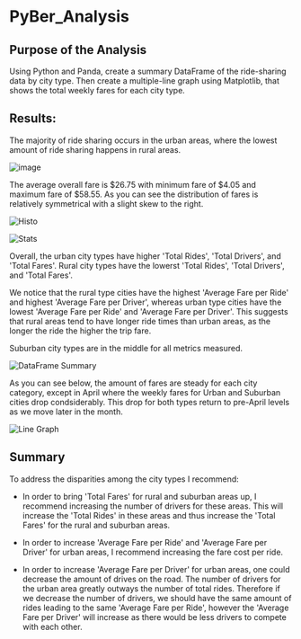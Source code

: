# PyBer_Analysis

## Purpose of the Analysis
Using Python and Panda, create a summary DataFrame of the ride-sharing data by city type. Then create a multiple-line graph using Matplotlib, that shows the total weekly fares for each city type. 

## Results:

The majority of ride sharing occurs in the urban areas, where the lowest amount of ride sharing happens in rural areas. 

![image](https://user-images.githubusercontent.com/92542382/143794423-5038c57f-b878-46d9-b7b0-69918fa46e9a.png)


The average overall fare is $26.75 with minimum fare of $4.05 and maximum fare of $58.55.  As you can see the distribution of fares is relatively symmetrical with a slight skew to the right. 

![Histo](https://user-images.githubusercontent.com/92542382/143794686-e60a4b6c-6d38-414c-a18b-8f866d56fd0b.png)


![Stats](https://user-images.githubusercontent.com/92542382/143794473-5c98cabd-3f34-43b5-b590-385ed78d9ab2.png)


Overall, the urban city types have higher 'Total Rides', 'Total Drivers', and 'Total Fares'.  Rural city types have the lowerst 'Total Rides', 'Total Drivers', and 'Total Fares'. 

We notice that the rural type cities have the highest 'Average Fare per Ride' and highest 'Average Fare per Driver', whereas urban type cities have the lowest 'Average Fare per Ride' and 'Average Fare per Driver'.  This suggests that rural areas tend to have longer ride times than urban areas, as the longer the ride the higher the trip fare. 

Suburban city types are in the middle for all metrics measured. 

![DataFrame Summary](https://user-images.githubusercontent.com/92542382/143794529-42ccf763-bb73-4d3f-8737-fcab6be2ec86.png)


As you can see below, the amount of fares are steady for each city category, except in April where the weekly fares for Urban and Suburban cities drop condsiderably.  This drop for both types return to pre-April levels as we move later in the month. 

![Line Graph](https://user-images.githubusercontent.com/92542382/143794577-26304095-2d24-4556-9df5-fed2501aed28.png)


## Summary 
To address the disparities among the city types I recommend:

* In order to bring 'Total Fares' for rural and suburban areas up, I recommend increasing the number of drivers for these areas. This will increase the 'Total Rides' in these areas and thus increase the 'Total Fares' for the rural and suburban areas. 

* In order to increase 'Average Fare per Ride' and 'Average Fare per Driver' for urban areas, I recommend increasing the fare cost per ride. 

* In order to increase 'Average Fare per Driver' for urban areas, one could decrease the amount of drives on the road. The number of drivers for the urban area greatly outways the number of total rides. Therefore if we decrease the number of drivers, we should have the same amount of rides leading to the same 'Average Fare per Ride', however the 'Average Fare per Driver' will increase as there would be less drivers to compete with each other. 
